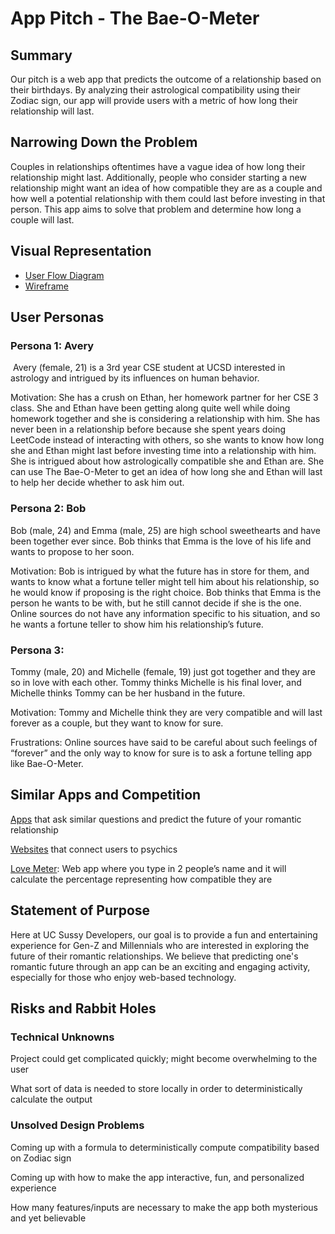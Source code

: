 # App Pitch - The Bae-O-Meter

## Summary

​Our pitch is a web app that predicts the outcome of a relationship based on their birthdays. By analyzing their astrological compatibility using their Zodiac sign, our app will provide users with a metric of how long their relationship will last. 
​
## Narrowing Down the Problem

Couples in relationships oftentimes have a vague idea of how long their relationship might last. Additionally, people who consider starting a new relationship might want an idea of how compatible they are as a couple and how well a potential relationship with them could last before investing in that person. This app aims to solve that problem and determine how long a couple will last.
​
## Visual Representation
- [User Flow Diagram](https://miro.com/app/board/uXjVMM-OV3Q=/)
- [Wireframe](https://www.figma.com/file/154BaUap6jR4GXbcH2lrZ6/Untitled?node-id=0-1&t=QxMFh5FbzmqFDHCS-0)
​​
## User Personas

### Persona 1​: Avery
​
Avery (female, 21) is a 3rd year CSE student at UCSD interested in astrology and intrigued by its influences on human behavior. 

Motivation: She has a crush on Ethan, her homework partner for her CSE 3 class. She and Ethan have been getting along quite well while doing homework together and she is considering a relationship with him. She has never been in a relationship before because she spent years doing LeetCode instead of interacting with others, so she wants to know how long she and Ethan might last before investing time into a relationship with him. She is intrigued about how astrologically compatible she and Ethan are. She can use The Bae-O-Meter to get an idea of how long she and Ethan will last to help her decide whether to ask him out.

### Persona 2: Bob

Bob (male, 24) and Emma (male, 25) are high school sweethearts and have been together ever since. Bob thinks that Emma is the love of his life and wants to propose to her soon. 

Motivation: Bob is intrigued by what the future has in store for them, and wants to know what a fortune teller might tell him about his relationship, so he would know if proposing is the right choice. Bob thinks that Emma is the person he wants to be with, but he still cannot decide if she is the one. Online sources do not have any information specific to his situation, and so he wants a fortune teller to show him his relationship’s future.
​
### Persona 3:

Tommy (male, 20) and Michelle (female, 19) just got together and they are so in love with each other. Tommy thinks Michelle is his final lover, and Michelle thinks Tommy can be her husband in the future.

Motivation: Tommy and Michelle think they are very compatible and will last forever as a couple, but they want to know for sure.

Frustrations: Online sources have said to be careful about such feelings of “forever” and the only way to know for sure is to ask a fortune telling app like Bae-O-Meter.

## Similar Apps and Competition
[Apps](https://play.google.com/store/apps/details?id=com.fortune.teller.en&hl=en_US&gl=US) that ask similar questions and predict the future of your romantic relationship

[Websites](https://www.californiapsychics.com/?ncpromocode=NEWONEOFFER&utm_id=58243927--151134859388--629444599098--california%20psychics&utm_source=google&utm_medium=paid-search&utm_campaign=58243927_brand&utm_content=151134859388&utm_term=629444599098--california%20psychics&gclid=EAIaIQobChMI6JOegqHa_gIVVyCtBh0yewnSEAAYASAAEgL3b_D_BwE) that connect users to psychics

[Love Meter](https://www.prokerala.com/entertainment/love-meter/): Web app where you type in 2 people’s name and it will calculate the percentage representing how compatible they are 
​
## Statement of Purpose
Here at UC Sussy Developers, our goal is to provide a fun and entertaining experience for Gen-Z and Millennials who are interested in exploring the future of their romantic relationships. We believe that predicting one's romantic future through an app can be an exciting and engaging activity, especially for those who enjoy web-based technology.

## Risks and Rabbit Holes

### Technical Unknowns
Project could get complicated quickly; might become overwhelming to the user

What sort of data is needed to store locally in order to deterministically calculate the output 

### Unsolved Design Problems
Coming up with a formula to deterministically compute compatibility based on Zodiac sign

Coming up with how to make the app interactive, fun, and personalized experience

How many features/inputs are necessary to make the app both mysterious and yet believable